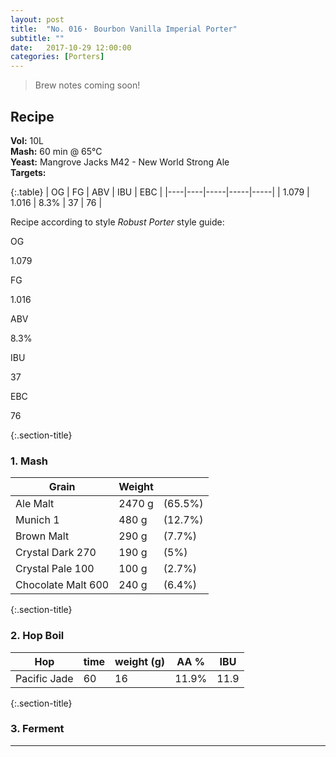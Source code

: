```yaml
---
layout: post
title:  "No. 016・ Bourbon Vanilla Imperial Porter"
subtitle: ""
date:   2017-10-29 12:00:00
categories: [Porters]
---
```



>Brew notes coming soon!



## Recipe ##
**Vol:** 10L  
**Mash:** 60 min @ 65°C  
**Yeast:** Mangrove Jacks M42 - New World Strong Ale  
**Targets:**

{:.table}
| OG | FG | ABV | IBU | EBC |
|----|----|-----|-----|-----|
| 1.079 | 1.016 | 8.3% | 37 | 76 |

Recipe according to style *Robust Porter* style guide:

<div class="cf">
  <p class="stats-label">OG</p>
  <div class="stats" >
    <div class="stats-bar"  style="left: 40%; right:45.8%;" ></div>
    <div class="marker" style="left: 65.8%;" ><p>1.079</p></div>
  </div>
</div>
<div class="cf">
  <p class="stats-label">FG</p>
  <div class="stats" >
    <div class="stats-bar"  style="left: 10%; right:86.7%;" ></div>
    <div class="marker" style="left: 13.3%;" ><p>1.016</p></div>
  </div>
</div>
<div class="cf">
  <p class="stats-label">ABV</p>
  <div class="stats" >
    <div class="stats-bar"  style="left: 32%; right:56.7%;" ></div>
    <div class="marker" style="left: 55.3%;" ><p>8.3%</p></div>
  </div>
</div>
<div class="cf">
  <p class="stats-label">IBU</p>
  <div class="stats" >
    <div class="stats-bar"  style="left: 25%; right:50%;" ></div>
    <div class="marker" style="left: 37%;" ><p>37</p></div>
  </div>
</div>
<div class="cf">
  <p class="stats-label">EBC</p>
  <div class="stats" >
    <div class="stats-bar"  style="left: 54.1%; right:13.7%;" ></div>
    <div class="marker" style="left: 95%;" ><p>76</p></div>
  </div>
</div>


{:.section-title}
### 1. Mash ###

| Grain             | Weight      |         |
|-------------------|-------------|---------|
| Ale Malt | 2470 g      | (65.5%) |
| Munich 1 | 480 g      | (12.7%) |
| Brown Malt | 290 g      | (7.7%) |
| Crystal Dark 270  | 190 g      | (5%) |
| Crystal Pale 100 | 100 g      | (2.7%) |
| Chocolate Malt 600 | 240 g      | (6.4%) |



{:.section-title}
### 2. Hop Boil ###

| Hop | time | weight (g) | AA % | IBU |
|-------|-------|-------|--------|-------|
| Pacific Jade | 60 | 16 | 11.9% | 11.9 |










{:.section-title}
### 3. Ferment  ###

---
